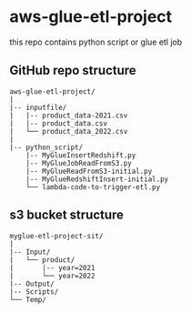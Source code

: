 # aws-glue-etl-project
this repo contains python script or glue etl job


## GitHub repo structure
```
aws-glue-etl-project/
|
|-- inputfile/
|   |-- product_data-2021.csv
|   |-- product_data.csv
|   └── product_data_2022.csv
|
|-- python_script/
    |-- MyGlueInsertRedshift.py
    |-- MyGlueJobReadFromS3.py
    |-- MyGlueReadFromS3-initial.py
    |-- MyGlueRedshiftInsert-initial.py
    └── lambda-code-to-trigger-etl.py
```



## s3 bucket structure
```
myglue-etl-project-sit/
|
|-- Input/
|   └── product/
|       |-- year=2021
|       └── year=2022
|-- Output/
|-- Scripts/
└── Temp/
```
